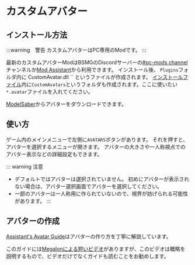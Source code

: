 # カスタムアバター

## インストール方法

:::warning　警告 カスタムアバターはPC専用のModです。 :::

最新のカスタムアバターModはBSMGのDiscordサーバーの[#pc-mods channel](https://discord.gg/beatsabermods)チャンネルか[Mod Assistant](https://github.com/Assistant/ModAssistant)から利用できます。 インストール後、 `Plugins`フォルダ内に CustomAvatar.dll `` というファイルが作成されます。 [インストールファイル](/faq/install-folder.md)内に`CustomAvatars`というフォルダも作成されます。ここに使いたい`*.avatar`ファイルを入れてください。

[ModelSaber](https://modelsaber.com/Avatars/)からアバターをダウンロードできます。

## 使い方
ゲーム内のメインメニューで左側に`AVATARS`ボタンがあります。 それを押すと、アバターを選択するメニューが開きます。 アバターの大きさや一人称視点でのアバター表示などの詳細設定もできます。

::: warning 注意

* デフォルトではアバターは選択されていません。 初めにアバターが表示されない場合は、アバター選択画面でアバターを選択してください。
* 一部のアバターは一人称用に作られていないので、視界が妨げられる可能性があります。 :::

## アバターの作成
[Assistant's Avatar Guide](./avatars-guide.md)はアバターの作り方を丁寧に解説しています。

このガイドには[Megalonによる短いビデオ](./avatars-guide.md#videos)がありますが、このビデオは概略を説明するもので、ビデオだけでなくガイドも読むことをお勧めします。
